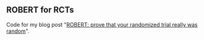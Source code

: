 ## ROBERT for RCTs

Code for my blog post "[ROBERT: prove that your randomized trial really was random](https://robertheaton.com/2019/03/17/robert-prove-that-your-randomized-trial-really-was-random/)".

